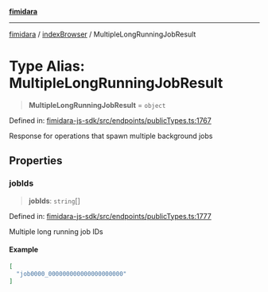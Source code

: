 [**fimidara**](../../README.md)

***

[fimidara](../../modules.md) / [indexBrowser](../README.md) / MultipleLongRunningJobResult

# Type Alias: MultipleLongRunningJobResult

> **MultipleLongRunningJobResult** = `object`

Defined in: [fimidara-js-sdk/src/endpoints/publicTypes.ts:1767](https://github.com/softkave/fimidara/blob/feac071900ab8644442d355e5cb5db9df2f34600/fimidara-js-sdk/src/endpoints/publicTypes.ts#L1767)

Response for operations that spawn multiple background jobs

## Properties

### jobIds

> **jobIds**: `string`[]

Defined in: [fimidara-js-sdk/src/endpoints/publicTypes.ts:1777](https://github.com/softkave/fimidara/blob/feac071900ab8644442d355e5cb5db9df2f34600/fimidara-js-sdk/src/endpoints/publicTypes.ts#L1777)

Multiple long running job IDs

#### Example

```json
[
  "job0000_000000000000000000000"
]
```
